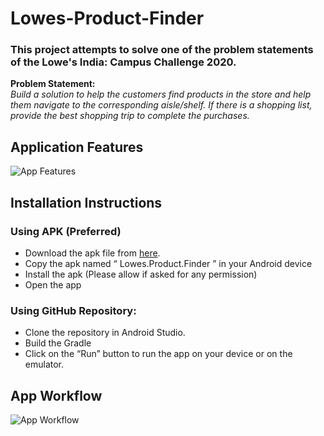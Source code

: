 # Lowes-Product-Finder
### This project attempts to solve one of the problem statements of the Lowe's India: Campus Challenge 2020.
**Problem Statement:**\
*Build a solution to help the customers find products in the store and help them navigate to the corresponding aisle/shelf. If there is a shopping list, provide the best shopping trip to complete the purchases.*

## Application Features
![App Features](https://github.com/prince11sysop/Lowes-Product-Finder/blob/master/snaps/features.png)


## Installation Instructions

### Using APK (Preferred)
  *  Download the apk file from [here](https://github.com/prince11sysop/Lowes-Product-Finder/releases/tag/v1.0).
  * Copy the apk named “ Lowes.Product.Finder ” in your Android device
  * Install the apk (Please allow if asked for any permission)
  * Open the app

### Using GitHub Repository:
  * Clone the repository in Android Studio.
  * Build the Gradle
  * Click on the “Run” button to run the app on your device or on the emulator.

  
## App Workflow
![App Workflow](https://github.com/prince11sysop/Lowes-Product-Finder/blob/master/snaps/architecture.png)
